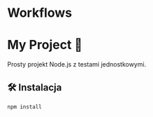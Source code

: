 # Workflows
# My Project 🚀

Prosty projekt Node.js z testami jednostkowymi.

## 🛠 Instalacja
```sh
npm install
